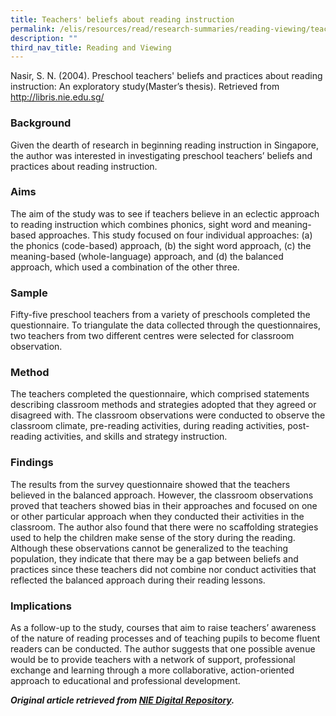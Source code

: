 ```yaml
---
title: Teachers' beliefs about reading instruction
permalink: /elis/resources/read/research-summaries/reading-viewing/teachers-beliefs-about-reading-instruction/
description: ""
third_nav_title: Reading and Viewing
---
```

Nasir, S. N. (2004). Preschool teachers' beliefs and practices about reading instruction: An exploratory study(Master’s thesis). Retrieved from http://libris.nie.edu.sg/

### Background

Given the dearth of research in beginning reading instruction in Singapore, the author was interested in investigating preschool teachers’ beliefs and practices about reading instruction.

### Aims

The aim of the study was to see if teachers believe in an eclectic approach to reading instruction which combines phonics, sight word and meaning-based approaches. This study focused on four individual approaches: (a) the phonics (code-based) approach, (b) the sight word approach, (c) the meaning-based (whole-language) approach, and (d) the balanced approach, which used a combination of the other three.

### Sample

Fifty-five preschool teachers from a variety of preschools completed the questionnaire. To triangulate the data collected through the questionnaires, two teachers from two different centres were selected for classroom observation.

### Method

The teachers completed the questionnaire, which comprised statements describing classroom methods and strategies adopted that they agreed or disagreed with. The classroom observations were conducted to observe the classroom climate, pre-reading activities, during reading activities, post-reading activities, and skills and strategy instruction.

### Findings

The results from the survey questionnaire showed that the teachers believed in the balanced approach. However, the classroom observations proved that teachers showed bias in their approaches and focused on one or other particular approach when they conducted their activities in the classroom. The author also found that there were no scaffolding strategies used to help the children make sense of the story during the reading. Although these observations cannot be generalized to the teaching population, they indicate that there may be a gap between beliefs and practices since these teachers did not combine nor conduct activities that reflected the balanced approach during their reading lessons.

### Implications

As a follow-up to the study, courses that aim to raise teachers’ awareness of the nature of reading processes and of teaching pupils to become fluent readers can be conducted. The author suggests that one possible avenue would be to provide teachers with a network of support, professional exchange and learning through a more collaborative, action-oriented approach to educational and professional development.


**_Original article retrieved from [NIE Digital Repository](https://repository.nie.edu.sg/)._**